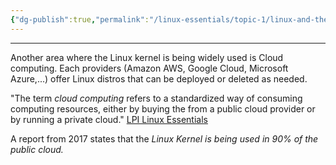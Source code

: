 ```yaml
---
{"dg-publish":true,"permalink":"/linux-essentials/topic-1/linux-and-the-cloud/","noteIcon":"1"}
---
```


---
Another area where the Linux kernel is being widely used is Cloud computing. Each providers (Amazon AWS, Google Cloud, Microsoft Azure,...) offer Linux distros that can be deployed or deleted as needed.

"The term _cloud computing_ refers to a standardized way of consuming computing resources, either by buying the from a public cloud provider or by running a private cloud." [LPI Linux Essentials]()

A report from 2017 states that the _Linux Kernel is being used in 90% of the public cloud._
